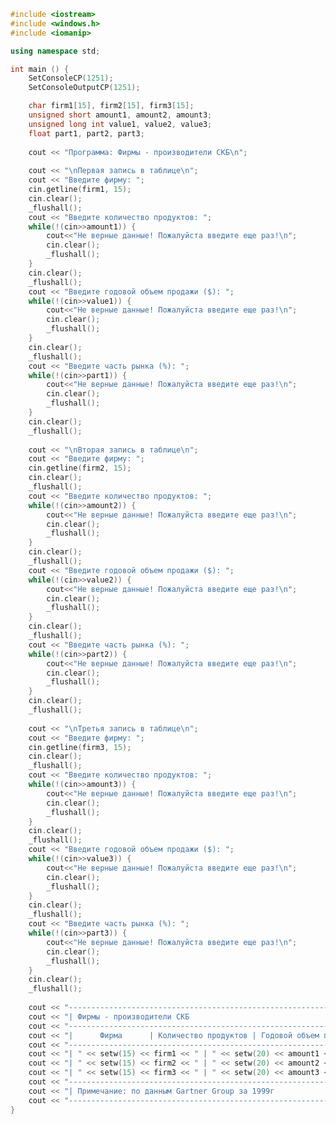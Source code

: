 ﻿```c++
#include <iostream>
#include <windows.h>
#include <iomanip>

using namespace std;

int main () {
	SetConsoleCP(1251);
	SetConsoleOutputCP(1251);

	char firm1[15], firm2[15], firm3[15];
	unsigned short amount1, amount2, amount3;
	unsigned long int value1, value2, value3;
	float part1, part2, part3;
	
	cout << "Программа: Фирмы - производители СКБ\n";
	
	cout << "\nПервая запись в таблице\n";
	cout << "Введите фирму: ";
	cin.getline(firm1, 15);
    cin.clear();
	_flushall();
	cout << "Введите количество продуктов: ";
	while(!(cin>>amount1)) {
		cout<<"Не верные данные! Пожалуйста введите еще раз!\n";
		cin.clear();
		_flushall();
	}
	cin.clear();
	_flushall();
	cout << "Введите годовой объем продажи ($): ";
	while(!(cin>>value1)) {
		cout<<"Не верные данные! Пожалуйста введите еще раз!\n";
		cin.clear();
		_flushall();
	}
	cin.clear();
	_flushall();
	cout << "Введите часть рынка (%): ";
	while(!(cin>>part1)) {
		cout<<"Не верные данные! Пожалуйста введите еще раз!\n";
		cin.clear();
		_flushall();
	}
	cin.clear();
	_flushall();
	
	cout << "\nВторая запись в таблице\n";
	cout << "Введите фирму: ";
	cin.getline(firm2, 15);
    cin.clear();
	_flushall();
	cout << "Введите количество продуктов: ";
	while(!(cin>>amount2)) {
		cout<<"Не верные данные! Пожалуйста введите еще раз!\n";
		cin.clear();
		_flushall();
	}
	cin.clear();
	_flushall();
	cout << "Введите годовой объем продажи ($): ";
	while(!(cin>>value2)) {
		cout<<"Не верные данные! Пожалуйста введите еще раз!\n";
		cin.clear();
		_flushall();
	}
	cin.clear();
	_flushall();
	cout << "Введите часть рынка (%): ";
	while(!(cin>>part2)) {
		cout<<"Не верные данные! Пожалуйста введите еще раз!\n";
		cin.clear();
		_flushall();
	}
	cin.clear();
	_flushall();
	
	cout << "\nТретья запись в таблице\n";
	cout << "Введите фирму: ";
	cin.getline(firm3, 15);
    cin.clear();
	_flushall();
	cout << "Введите количество продуктов: ";
	while(!(cin>>amount3)) {
		cout<<"Не верные данные! Пожалуйста введите еще раз!\n";
		cin.clear();
		_flushall();
	}
	cin.clear();
	_flushall();
	cout << "Введите годовой объем продажи ($): ";
	while(!(cin>>value3)) {
		cout<<"Не верные данные! Пожалуйста введите еще раз!\n";
		cin.clear();
		_flushall();
	}
	cin.clear();
	_flushall();
	cout << "Введите часть рынка (%): ";
	while(!(cin>>part3)) {
		cout<<"Не верные данные! Пожалуйста введите еще раз!\n";
		cin.clear();
		_flushall();
	}
	cin.clear();
	_flushall();
	
	cout << "----------------------------------------------------------------------------------------\n";
	cout << "| Фирмы - производители СКБ                                                            |\n";
	cout << "----------------------------------------------------------------------------------------\n";
	cout << "|      Фирма      | Количество продуктов | Годовой объем продажи ($) | Часть рынка (%) |\n";
	cout << "----------------------------------------------------------------------------------------\n";
	cout << "| " << setw(15) << firm1 << " | " << setw(20) << amount1 << " | " << setw(25) << value1 << " | " << setw(15) << setprecision(1) << fixed << part1 << " |\n";
	cout << "| " << setw(15) << firm2 << " | " << setw(20) << amount2 << " | " << setw(25) << value2 << " | " << setw(15) << setprecision(1) << fixed << part2 << " |\n";
	cout << "| " << setw(15) << firm3 << " | " << setw(20) << amount3 << " | " << setw(25) << value3 << " | " << setw(15) << setprecision(1) << fixed << part3 << " |\n";
	cout << "----------------------------------------------------------------------------------------\n";
	cout << "| Примечание: по данным Gartner Group за 1999г                                         |\n";
	cout << "----------------------------------------------------------------------------------------\n";
}

```
